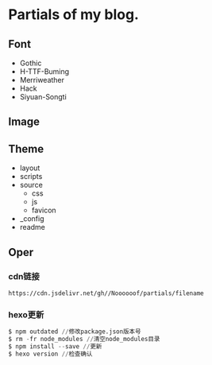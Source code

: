 # Partials of my blog.

## Font

- Gothic
- H-TTF-Buming
- Merriweather
- Hack
- Siyuan-Songti

## Image



## Theme

- layout
- scripts
- source
  - css
  - js
  - favicon
- _config
- readme



## Oper

### cdn链接

```
https://cdn.jsdelivr.net/gh//Noooooof/partials/filename
```



### hexo更新

```python
$ npm outdated //修改package.json版本号
$ rm -fr node_modules //清空node_modules目录
$ npm install --save //更新
$ hexo version //检查确认
```